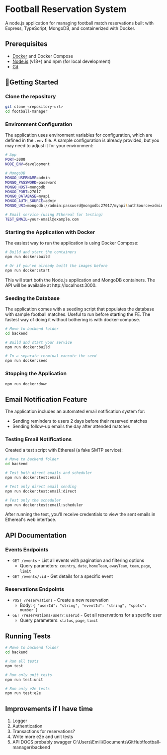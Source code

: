 # Football Reservation System

A node.js application for managing football match reservations built with Express, TypeScript, MongoDB, and containerized with Docker.

## Prerequisites

- [Docker](https://www.docker.com/get-started) and Docker Compose
- [Node.js](https://nodejs.org/) (v18+) and npm (for local development)
- [Git](https://git-scm.com/)

## 🚀Getting Started

### Clone the repository

```bash
git clone <repository-url>
cd football-manager
```

### Environment Configuration

The application uses environment variables for configuration, which are defined in the `.env` file. A sample configuration is already provided, but you may need to adjust it for your environment:

```bash
# App
PORT=3000
NODE_ENV=development

# MongoDB
MONGO_USERNAME=admin
MONGO_PASSWORD=password
MONGO_HOST=mongodb
MONGO_PORT=27017
MONGO_DATABASE=myapi
MONGO_AUTH_SOURCE=admin
MONGO_URI=mongodb://admin:password@mongodb:27017/myapi?authSource=admin

# Email service (using Ethereal for testing)
TEST_EMAIL=your-email@example.com
```

### Starting the Application with Docker

The easiest way to run the application is using Docker Compose:

```bash
# Build and start the containers
npm run docker:build

# Or if you've already built the images before
npm run docker:start
```

This will start both the Node.js application and MongoDB containers. The API will be available at http://localhost:3000.

### Seeding the Database

The application comes with a seeding script that populates the database with sample football matches. Useful to run before starting the FE.
The fastest way of doing it without bothering is with docker-compose.

```bash
# Move to backend folder
cd backend

# Build and start your service
npm run docker:build

# In a separate terminal execute the seed
npm run docker:seed
```

### Stopping the Application
```bash
npm run docker:down
```

## Email Notification Feature

The application includes an automated email notification system for:
- Sending reminders to users 2 days before their reserved matches
- Sending follow-up emails the day after attended matches

### Testing Email Notifications

Created a test script with Ethereal (a fake SMTP service):

```bash
# Move to backend folder
cd backend

# Test both direct emails and scheduler
npm run docker:test:email

# Test only direct email sending
npm run docker:test:email:direct

# Test only the scheduler
npm run docker:test:email:scheduler
```

After running the test, you'll receive credentials to view the sent emails in Ethereal's web interface.

## API Documentation

### Events Endpoints

- `GET /events` - List all events with pagination and filtering options
  - Query parameters: `country`, `date`, `homeTeam`, `awayTeam`, `team`, `page`, `limit`
- `GET /events/:id` - Get details for a specific event

### Reservations Endpoints

- `POST /reservations` - Create a new reservation
  - Body: `{ "userId": "string", "eventId": "string", "spots": number }`
- `GET /reservations/user/:userId` - Get all reservations for a specific user
  - Query parameters: `status`, `page`, `limit`

## Running Tests
```bash
# Move to backend folder
cd backend

# Run all tests
npm test

# Run only unit tests
npm run test:unit

# Run only e2e tests
npm run test:e2e
```

## Improvements if I have time
1. Logger
2. Authentication
3. Transactions for reservations?
4. Write more e2e and unit tests
5. API DOCS probably swagger
C:\Users\Emili\Documents\GitHub\football-manager\backend
